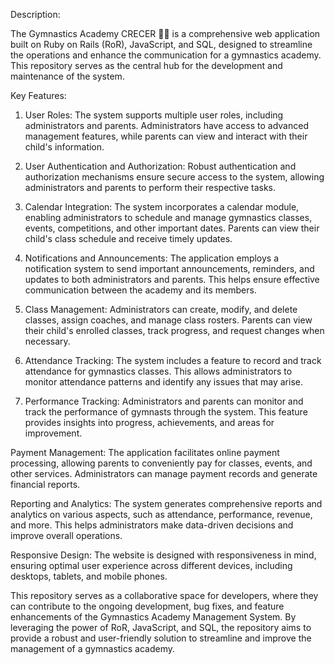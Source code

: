 Description:

The Gymnastics Academy CRECER 🤸‍♀️ is a comprehensive web application built on Ruby on Rails (RoR), JavaScript, and SQL, designed to streamline the operations and enhance the communication for a gymnastics academy. This repository serves as the central hub for the development and maintenance of the system.

Key Features:

1. User Roles: The system supports multiple user roles, including administrators and parents. Administrators have access to advanced management features, while parents can view and interact with their child's information.

2. User Authentication and Authorization: Robust authentication and authorization mechanisms ensure secure access to the system, allowing administrators and parents to perform their respective tasks.

3. Calendar Integration: The system incorporates a calendar module, enabling administrators to schedule and manage gymnastics classes, events, competitions, and other important dates. Parents can view their child's class schedule and receive timely updates.

4. Notifications and Announcements: The application employs a notification system to send important announcements, reminders, and updates to both administrators and parents. This helps ensure effective communication between the academy and its members.

5. Class Management: Administrators can create, modify, and delete classes, assign coaches, and manage class rosters. Parents can view their child's enrolled classes, track progress, and request changes when necessary.

6. Attendance Tracking: The system includes a feature to record and track attendance for gymnastics classes. This allows administrators to monitor attendance patterns and identify any issues that may arise.

7. Performance Tracking: Administrators and parents can monitor and track the performance of gymnasts through the system. This feature provides insights into progress, achievements, and areas for improvement.

Payment Management: The application facilitates online payment processing, allowing parents to conveniently pay for classes, events, and other services. Administrators can manage payment records and generate financial reports.

Reporting and Analytics: The system generates comprehensive reports and analytics on various aspects, such as attendance, performance, revenue, and more. This helps administrators make data-driven decisions and improve overall operations.

Responsive Design: The website is designed with responsiveness in mind, ensuring optimal user experience across different devices, including desktops, tablets, and mobile phones.

This repository serves as a collaborative space for developers, where they can contribute to the ongoing development, bug fixes, and feature enhancements of the Gymnastics Academy Management System. By leveraging the power of RoR, JavaScript, and SQL, the repository aims to provide a robust and user-friendly solution to streamline and improve the management of a gymnastics academy.
